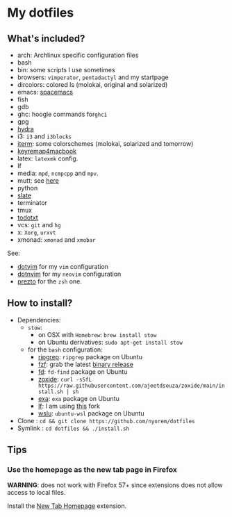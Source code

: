 # My dotfiles

## What's included?

- arch: Archlinux specific configuration files
- bash
- bin: some scripts I use sometimes
- browsers: `vimperator`, `pentadactyl` and my startpage
- dircolors: colored ls (molokai, original and solarized)
- emacs: [spacemacs](http://github.com/syl20bnr/spacemacs)
- fish
- gdb
- ghc: hoogle commands for`ghci`
- gpg
- [hydra](https://github.com/sdegutis/hydra)
- i3: `i3` and `i3blocks`
- [iterm](http://www.iterm2.com): some colorschemes (molokai, solarized and tomorrow)
- [keyremap4macbook](https://pqrs.org/macosx/keyremap4macbook/)
- latex: `latexmk` config.
- lf
- media: `mpd`, `ncmpcpp` and `mpv`.
- mutt: see [here](http://stevelosh.com/blog/2012/10/the-homely-mutt/)
- python
- [slate](https://github.com/jigish/slate)
- terminator
- tmux
- [todotxt](http://todotxt.com/)
- vcs: `git` and `hg`
- x: `Xorg`, `urxvt`
- xmonad: `xmonad` and `xmobar`

See:
- [dotvim](https://github.com/nyorem/dotvim) for my `vim` configuration
- [dotnvim](https://github.com/nyorem/dotnvim) for my `neovim` configuration
- [prezto](https://github.com/nyorem/prezto) for the `zsh` one.

## How to install?

- Dependencies:
    - `stow`:
        - on OSX with `Homebrew`: `brew install stow`
        - on Ubuntu derivatives: `sudo apt-get install stow`
    - for the `bash` configuration:
        - [ripgrep](https://github.com/BurntSushi/ripgrep): `ripgrep` package on Ubuntu
        - [fzf](https://github.com/junegunn/fzf): grab the latest [binary release](https://github.com/junegunn/fzf/releases)
        - [fd](https://github.com/sharkdp/fd): `fd-find` package on Ubuntu
        - [zoxide](https://github.com/ajeetdsouza/zoxide): `curl -sSfL https://raw.githubusercontent.com/ajeetdsouza/zoxide/main/install.sh | sh`
        - [exa](https://github.com/ogham/exa): `exa` package on Ubuntu
        - [lf](https://github.com/gokcehan/lf): I am using [this](https://github.com/vincentpinet/lf) fork
        - [wslu](https://github.com/wslutilities/wslu): `ubuntu-wsl` package on Ubuntu
- Clone : `cd && git clone https://github.com/nyorem/dotfiles`
- Symlink : `cd dotfiles && ./install.sh`

## Tips

### Use the homepage as the new tab page in Firefox

**WARNING**: does not work with Firefox 57+ since extensions does not allow access to local files.

Install the [New Tab Homepage](https://addons.mozilla.org/fr/firefox/addon/new-tab-homepage/) extension.
